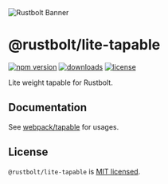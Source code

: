 <picture>
  <source media="(prefers-color-scheme: dark)" srcset="https://assets.rustbolt.dev/rustbolt/rustbolt-banner-plain-dark.png">
  <img alt="Rustbolt Banner" src="https://assets.rustbolt.dev/rustbolt/rustbolt-banner-plain-light.png">
</picture>

# @rustbolt/lite-tapable

<p>
  <a href="https://www.npmjs.com/package/@rustbolt/lite-tapable?activeTab=readme"><img src="https://img.shields.io/npm/v/@rustbolt/lite-tapable?style=flat-square&colorA=564341&colorB=EDED91" alt="npm version" /></a>
  <a href="https://npmcharts.com/compare/@rustbolt/lite-tapable?minimal=true"><img src="https://img.shields.io/npm/dm/@rustbolt/lite-tapable.svg?style=flat-square&colorA=564341&colorB=EDED91" alt="downloads" /></a>
  <a href="https://github.com/khulnasoft/rustbolt/blob/main/LICENSE"><img src="https://img.shields.io/badge/License-MIT-blue.svg?style=flat-square&colorA=564341&colorB=EDED91" alt="license" /></a>
</p>

Lite weight tapable for Rustbolt.

## Documentation

See [webpack/tapable](https://github.com/webpack/tapable) for usages.

## License

`@rustbolt/lite-tapable` is [MIT licensed](https://github.com/khulnasoft/rustbolt/blob/main/LICENSE).
